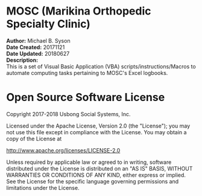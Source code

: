 # MOSC (Marikina Orthopedic Specialty Clinic)
<b>Author:</b> Michael B. Syson<br>
<b>Date Created:</b> 20171121<br>
<b>Date Updated:</b> 20180627<br>
<b>Description:</b><br>
This is a set of Visual Basic Application (VBA) scripts/instructions/Macros to automate computing tasks pertaining to MOSC's Excel logbooks.

# Open Source Software License
Copyright 2017-2018 Usbong Social Systems, Inc.

Licensed under the Apache License, Version 2.0 (the "License"); you may not use this file except in compliance with the License. You may obtain a copy of the License at

   http://www.apache.org/licenses/LICENSE-2.0
  
Unless required by applicable law or agreed to in writing, software distributed under the License is distributed on an "AS IS" BASIS, WITHOUT WARRANTIES OR CONDITIONS OF ANY KIND, either express or implied. See the License for the specific language governing permissions and limitations under the License.
